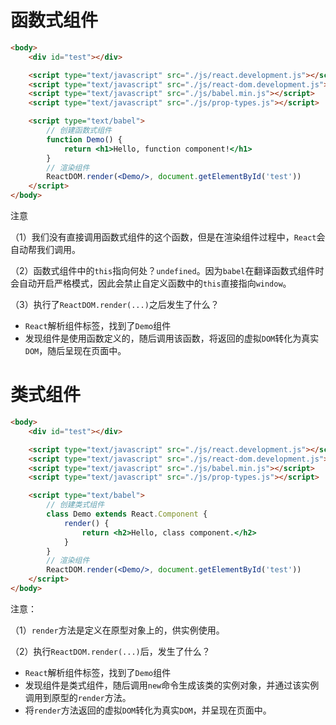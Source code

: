 # 函数式组件

```html
<body>
    <div id="test"></div>

    <script type="text/javascript" src="./js/react.development.js"></script>
    <script type="text/javascript" src="./js/react-dom.development.js"></script>
    <script type="text/javascript" src="./js/babel.min.js"></script>
    <script type="text/javascript" src="./js/prop-types.js"></script>

    <script type="text/babel">
        // 创建函数式组件
        function Demo() {
            return <h1>Hello, function component!</h1>
        }
        // 渲染组件
        ReactDOM.render(<Demo/>, document.getElementById('test'))
    </script>
</body>
```

注意

（1）我们没有直接调用函数式组件的这个函数，但是在渲染组件过程中，`React`会自动帮我们调用。

（2）函数式组件中的`this`指向何处？`undefined`。因为`babel`在翻译函数式组件时会自动开启严格模式，因此会禁止自定义函数中的`this`直接指向`window`。

（3）执行了`ReactDOM.render(...)`之后发生了什么？

+ `React`解析组件标签，找到了`Demo`组件
+ 发现组件是使用函数定义的，随后调用该函数，将返回的虚拟`DOM`转化为真实`DOM`，随后呈现在页面中。



# 类式组件

```html
<body>
    <div id="test"></div>

    <script type="text/javascript" src="./js/react.development.js"></script>
    <script type="text/javascript" src="./js/react-dom.development.js"></script>
    <script type="text/javascript" src="./js/babel.min.js"></script>
    <script type="text/javascript" src="./js/prop-types.js"></script>

    <script type="text/babel">
        // 创建类式组件
        class Demo extends React.Component {
            render() {
                return <h2>Hello, class component.</h2>
            }
        }
        // 渲染组件
        ReactDOM.render(<Demo/>, document.getElementById('test'))
    </script>
</body>
```

注意：

（1）`render`方法是定义在原型对象上的，供实例使用。

（2）执行`ReactDOM.render(...)`后，发生了什么？

+ `React`解析组件标签，找到了`Demo`组件
+ 发现组件是类式组件，随后调用`new`命令生成该类的实例对象，并通过该实例调用到原型的`render`方法。
+ 将`render`方法返回的虚拟`DOM`转化为真实`DOM`，并呈现在页面中。


